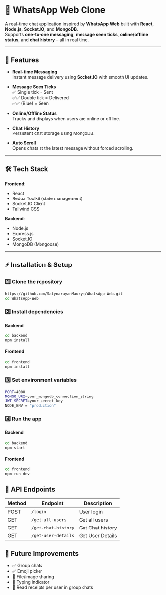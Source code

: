 # 📱 WhatsApp Web Clone

A real-time chat application inspired by **WhatsApp Web** built with **React**, **Node.js**, **Socket.IO**, and **MongoDB**.  
Supports **one-to-one messaging**, **message seen ticks**, **online/offline status**, and **chat history** – all in real time.

---

## 🚀 Features

- **Real-time Messaging**  
  Instant message delivery using **Socket.IO** with smooth UI updates.

- **Message Seen Ticks**  
  ✅ Single tick = Sent  
  ✅✅ Double tick = Delivered  
  ✅✅ (Blue) = Seen

- **Online/Offline Status**  
  Tracks and displays when users are online or offline.

- **Chat History**  
  Persistent chat storage using MongoDB.

- **Auto Scroll**  
  Opens chats at the latest message without forced scrolling.

---

## 🛠️ Tech Stack

**Frontend**:
- React
- Redux Toolkit (state management)
- Socket.IO Client
- Tailwind CSS

**Backend**:
- Node.js
- Express.js
- Socket.IO
- MongoDB (Mongoose)
---

## ⚡ Installation & Setup

### 1️⃣ Clone the repository
```bash
https://github.com/SatynarayanMaurya/WhatsApp-Web.git
cd WhatsApp-Web
```

### 2️⃣ Install dependencies
#### Backend
```bash
cd backend
npm install
```
#### Frontend
```bash
cd frontend
npm install
```
### 3️⃣ Set environment variables
```bash
PORT=4000
MONGO_URI=your_mongodb_connection_string
JWT_SECRET=your_secret_key
NODE_ENV = "production"
```
### 4️⃣ Run the app
#### Backend
```bash
cd backend
npm start
```
#### Frontend
```bash
cd frontend
npm run dev
```
## 📡 API Endpoints

| Method | Endpoint          | Description              |
|--------|-------------------|--------------------------|
| POST   | `/login`          | User login               |
| GET    | `/get-all-users`  | Get all users            |
| GET    |`/get-chat-history`| Get Chat history         |
| GET    |`/get-user-details`| Get User Details         |

## 🚧 Future Improvements
- ✅ Group chats
- ✅ Emoji picker
- 📌 File/image sharing
- 📌 Typing indicator
- 📌 Read receipts per user in group chats

